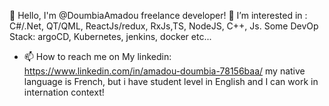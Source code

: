 👋 Hello, I'm @DoumbiaAmadou freelance developer!
👀 I’m interested in : C#/.Net, QT/QML, ReactJs/redux, RxJs,TS, NodeJS, C++, Js.
Some DevOp Stack: argoCD, Kubernetes, jenkins, docker etc... 
- 📫 How to reach me  on My linkedin: https://www.linkedin.com/in/amadou-doumbia-78156baa/
my native language is French, but i have student level in English and I can work in internation context!


<!---
DoumbiaAmadou/DoumbiaAmadou is a ✨ special ✨ repository because its `README.md` (this file) appears on your GitHub profile.
You can click the Preview link to take a look at your changes.
--->
